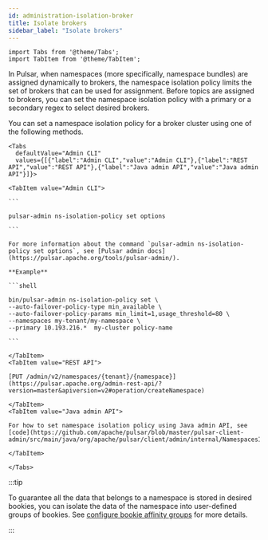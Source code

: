 ```yaml
---
id: administration-isolation-broker
title: Isolate brokers
sidebar_label: "Isolate brokers"
---
```


````mdx-code-block
import Tabs from '@theme/Tabs';
import TabItem from '@theme/TabItem';
````


In Pulsar, when namespaces (more specifically, namespace bundles) are assigned dynamically to brokers, the namespace isolation policy limits the set of brokers that can be used for assignment. Before topics are assigned to brokers, you can set the namespace isolation policy with a primary or a secondary regex to select desired brokers.

You can set a namespace isolation policy for a broker cluster using one of the following methods. 

````mdx-code-block
<Tabs 
  defaultValue="Admin CLI"
  values={[{"label":"Admin CLI","value":"Admin CLI"},{"label":"REST API","value":"REST API"},{"label":"Java admin API","value":"Java admin API"}]}>

<TabItem value="Admin CLI">

```

pulsar-admin ns-isolation-policy set options

```

For more information about the command `pulsar-admin ns-isolation-policy set options`, see [Pulsar admin docs](https://pulsar.apache.org/tools/pulsar-admin/).

**Example**

```shell

bin/pulsar-admin ns-isolation-policy set \
--auto-failover-policy-type min_available \
--auto-failover-policy-params min_limit=1,usage_threshold=80 \
--namespaces my-tenant/my-namespace \
--primary 10.193.216.*  my-cluster policy-name

```

</TabItem>
<TabItem value="REST API">

[PUT /admin/v2/namespaces/{tenant}/{namespace}](https://pulsar.apache.org/admin-rest-api/?version=master&apiversion=v2#operation/createNamespace)

</TabItem>
<TabItem value="Java admin API">

For how to set namespace isolation policy using Java admin API, see [code](https://github.com/apache/pulsar/blob/master/pulsar-client-admin/src/main/java/org/apache/pulsar/client/admin/internal/NamespacesImpl.java#L251).

</TabItem>

</Tabs>
````


:::tip

To guarantee all the data that belongs to a namespace is stored in desired bookies, you can isolate the data of the namespace into user-defined groups of bookies. See [configure bookie affinity groups](#configure-bookie-affinity-groups) for more details.

:::